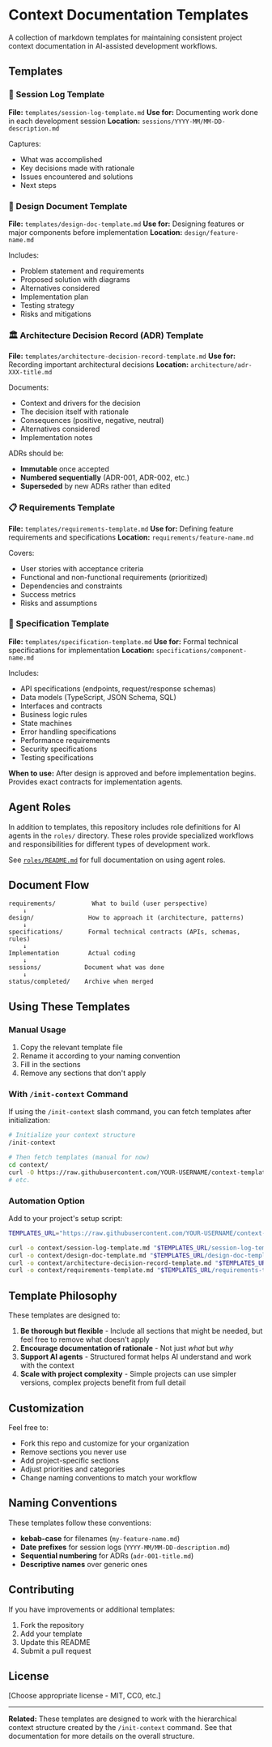 # Context Documentation Templates

A collection of markdown templates for maintaining consistent project context documentation in AI-assisted development workflows.

## Templates

### 📝 Session Log Template
**File:** `templates/session-log-template.md`
**Use for:** Documenting work done in each development session
**Location:** `sessions/YYYY-MM/MM-DD-description.md`

Captures:
- What was accomplished
- Key decisions made with rationale
- Issues encountered and solutions
- Next steps

### 🎨 Design Document Template
**File:** `templates/design-doc-template.md`
**Use for:** Designing features or major components before implementation
**Location:** `design/feature-name.md`

Includes:
- Problem statement and requirements
- Proposed solution with diagrams
- Alternatives considered
- Implementation plan
- Testing strategy
- Risks and mitigations

### 🏛️ Architecture Decision Record (ADR) Template
**File:** `templates/architecture-decision-record-template.md`
**Use for:** Recording important architectural decisions
**Location:** `architecture/adr-XXX-title.md`

Documents:
- Context and drivers for the decision
- The decision itself with rationale
- Consequences (positive, negative, neutral)
- Alternatives considered
- Implementation notes

ADRs should be:
- **Immutable** once accepted
- **Numbered sequentially** (ADR-001, ADR-002, etc.)
- **Superseded** by new ADRs rather than edited

### 📋 Requirements Template
**File:** `templates/requirements-template.md`
**Use for:** Defining feature requirements and specifications
**Location:** `requirements/feature-name.md`

Covers:
- User stories with acceptance criteria
- Functional and non-functional requirements (prioritized)
- Dependencies and constraints
- Success metrics
- Risks and assumptions

### 📐 Specification Template
**File:** `templates/specification-template.md`
**Use for:** Formal technical specifications for implementation
**Location:** `specifications/component-name.md`

Includes:
- API specifications (endpoints, request/response schemas)
- Data models (TypeScript, JSON Schema, SQL)
- Interfaces and contracts
- Business logic rules
- State machines
- Error handling specifications
- Performance requirements
- Security specifications
- Testing specifications

**When to use:** After design is approved and before implementation begins. Provides exact contracts for implementation agents.

## Agent Roles

In addition to templates, this repository includes role definitions for AI agents in the `roles/` directory. These roles provide specialized workflows and responsibilities for different types of development work.

See [`roles/README.md`](roles/README.md) for full documentation on using agent roles.

## Document Flow

```
requirements/          What to build (user perspective)
    ↓
design/               How to approach it (architecture, patterns)
    ↓
specifications/       Formal technical contracts (APIs, schemas, rules)
    ↓
Implementation        Actual coding
    ↓
sessions/            Document what was done
    ↓
status/completed/    Archive when merged
```

## Using These Templates

### Manual Usage

1. Copy the relevant template file
2. Rename it according to your naming convention
3. Fill in the sections
4. Remove any sections that don't apply

### With `/init-context` Command

If using the `/init-context` slash command, you can fetch templates after initialization:

```bash
# Initialize your context structure
/init-context

# Then fetch templates (manual for now)
cd context/
curl -O https://raw.githubusercontent.com/YOUR-USERNAME/context-templates/main/templates/session-log-template.md
# etc.
```

### Automation Option

Add to your project's setup script:

```bash
TEMPLATES_URL="https://raw.githubusercontent.com/YOUR-USERNAME/context-templates/main/templates"

curl -o context/session-log-template.md "$TEMPLATES_URL/session-log-template.md"
curl -o context/design-doc-template.md "$TEMPLATES_URL/design-doc-template.md"
curl -o context/architecture-decision-record-template.md "$TEMPLATES_URL/architecture-decision-record-template.md"
curl -o context/requirements-template.md "$TEMPLATES_URL/requirements-template.md"
```

## Template Philosophy

These templates are designed to:

1. **Be thorough but flexible** - Include all sections that might be needed, but feel free to remove what doesn't apply
2. **Encourage documentation of rationale** - Not just *what* but *why*
3. **Support AI agents** - Structured format helps AI understand and work with the context
4. **Scale with project complexity** - Simple projects can use simpler versions, complex projects benefit from full detail

## Customization

Feel free to:
- Fork this repo and customize for your organization
- Remove sections you never use
- Add project-specific sections
- Adjust priorities and categories
- Change naming conventions to match your workflow

## Naming Conventions

These templates follow these conventions:

- **kebab-case** for filenames (`my-feature-name.md`)
- **Date prefixes** for session logs (`YYYY-MM/MM-DD-description.md`)
- **Sequential numbering** for ADRs (`adr-001-title.md`)
- **Descriptive names** over generic ones

## Contributing

If you have improvements or additional templates:
1. Fork the repository
2. Add your template
3. Update this README
4. Submit a pull request

## License

[Choose appropriate license - MIT, CC0, etc.]

---

**Related:** These templates are designed to work with the hierarchical context structure created by the `/init-context` command. See that documentation for more details on the overall structure.
